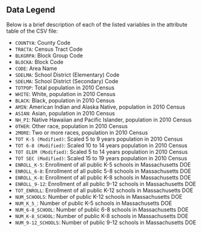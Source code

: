 ## Data Legend
Below is a brief description of each of the listed variables in the attribute table of the CSV file:
- `COUNTYA`: County Code
- `TRACTA`: Census Tract Code
- `BLKGRPA`: Block Group Code
- `BLOCKA`: Block Code
- `CODE`: Area Name
- `SDELMA`: School District (Elementary) Code
- `SDELMA`: School District (Secondary) Code
- `TOTPOP`: Total population in 2010 Census
- `WHITE`: White, population in 2010 Census
- `BLACK`: Black, population in 2010 Census
- `AMIN`: American Indian and Alaska Native, population in 2010 Census
- `ASIAN`: Asian, population in 2010 Census
- `NH_PI`: Native Hawaiian and Pacific Islander, population in 2010 Census
- `OTHER`: Other race, population in 2010 Census
- `2MORE`: Two or more races, population in 2010 Census
- `TOT K-5 (Modified)`: Scaled 5 to 9 years population in 2010 Census
- `TOT 6-8 (Modified)`: Scaled 10 to 14 years population in 2010 Census
- `TOT ELEM (Modified)`: Scaled 5 to 14 years population in 2010 Census
- `TOT SEC (Modified)`: Scaled 15 to 19 years population in 2010 Census
- `ENROLL_K-5`: Enrollment of all public K-5 schools in Massachusetts DOE
- `ENROLL_6-8`: Enrollment of all public 5-8 schools in Massachusetts DOE
- `ENROLL_K-8`: Enrollment of all public K-8 schools in Massachusetts DOE
- `ENROLL_9-12`: Enrollment of all public 9-12 schools in Massachusetts DOE
- `TOT_ENROLL`: Enrollment of all public K-12 schools in Massachusetts DOE
- `NUM_SCHOOLS`: Number of public K-12 schools in Massachusetts DOE
- `NUM_K_5_`: Number of public K-5 schools in Massachusetts DOE
- `NUM_6-8_SCHOOL`: Number of public 6-8 schools in Massachusetts DOE
- `NUM_K-8_SCHOOL`: Number of public K-8 schools in Massachusetts DOE
- `NUM_9-12_SCHOOLS`: Number of public 9-12 schools in Massachusetts DOE
